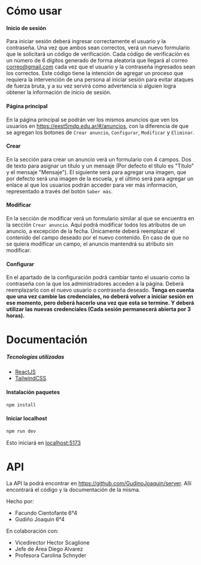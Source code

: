 # Cómo usar

#### Inicio de sesión

Para iniciar sesión deberá ingresar correctamente el usuario y la contraseña. Una vez que ambos sean correctos, verá un nuevo formulario que le solicitará un código de verificación. Cada código de verificación es un número de 6 dígitos generado de forma aleatoria que llegará al correo correo@gmail.com cada vez que el usuario y la contraseña ingresados sean los correctos. Este código tiene la intención de agregar un proceso que requiera la intervención de una persona al iniciar sesión para evitar ataques de fuerza bruta, y a su vez servirá como advertencia si alguien logra obtener la información de inicio de sesión.

#### Página principal

En la página principal se podrán ver los mismos anuncios que ven los usuarios en https://eest5mdp.edu.ar/#/anuncios, con la diferencia de que se agregan los botones de `Crear anuncio`, `Configurar`, `Modificar` y `Eliminar`.

#### Crear

En la sección para crear un anuncio verá un formulario con 4 campos. Dos de texto para asignar un título y un mensaje (Por defecto el título es "Título" y el mensaje "Mensaje"). El siguiente será para agregar una imagen, que por defecto será una imagen de la escuela, y el último será para agregar un enlace al que los usuarios podrán acceder para ver más información, representado a través del botón `Saber más`.

#### Modificar

En la sección de modificar verá un formulario similar al que se encuentra en la sección `Crear anuncio`. Aquí podrá modificar todos los atributos de un anuncio, a excepción de la fecha. Únicamente deberá reemplazar el contenido del campo deseado por el nuevo contenido. En caso de que no se quiera modificar un campo, el anuncio mantendrá su atributo sin modificar.

#### Configurar

En el apartado de la configuración podrá cambiar tanto el usuario como la contraseña con la que los administradores acceden a la página. Deberá reemplazarlo con el nuevo usuario o contraseña deseado. **Tenga en cuenta que una vez cambie las credenciales, no deberá volver a iniciar sesión en ese momento, pero deberá hacerlo una vez que esta se termine. Y deberá utilizar las nuevas credenciales (Cada sesión permanecerá abierta por 3 horas).**

# Documentación

##### Tecnologías utilizadas

- [ReactJS](https://es.react.dev/learn)
- [TailwindCSS](https://tailwindcss.com/docs/installation)

#### Instalación paquetes

```bash
npm install
```

#### Iniciar localhost

```bash
npm run dev
```

Esto iniciará en [localhost:5173](http://localhost:5173)

# API

La API la podrá encontrar en https://github.com/GudinoJoaquin/server. Allí encontrará el código y la documentación de la misma.

Hecho por:

- Facundo Cientofante 6°4
- Gudiño Joaquin 6°4

En colaboración con:

- Vicedirector Hector Scaglione
- Jefe de Área Diego Alvarez
- Profesora Carolina Schnyder
